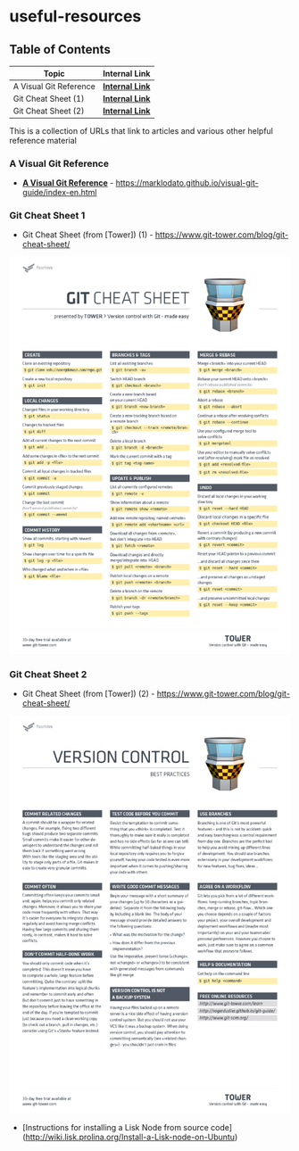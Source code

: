 # useful-resources

## Table of Contents

Topic | Internal Link
--- | ---
A Visual Git Reference | [**Internal Link**](#a-visual-git-reference)
Git Cheat Sheet (1) | [**Internal Link**](#git-cheat-sheet-1)
Git Cheat Sheet (2) | [**Internal Link**](#git-cheat-sheet-2)

This is a collection of URLs that link to articles and various other helpful reference material

### A Visual Git Reference

- [**A Visual Git Reference**](https://marklodato.github.io/visual-git-guide/index-en.html) - https://marklodato.github.io/visual-git-guide/index-en.html

### Git Cheat Sheet 1

- Git Cheat Sheet (from [Tower]) (1) - https://www.git-tower.com/blog/git-cheat-sheet/

![**Git Cheat Sheet Tower (1)**](img/git-cheat-sheet-large01.png)

### Git Cheat Sheet 2

- Git Cheat Sheet (from [Tower]) (2) - https://www.git-tower.com/blog/git-cheat-sheet/

![**Git Cheat Sheet Tower (2)**](img/git-cheat-sheet-large02.png)

- [Instructions for installing a Lisk Node from source code] (http://wiki.lisk.prolina.org/Install-a-Lisk-node-on-Ubuntu)
